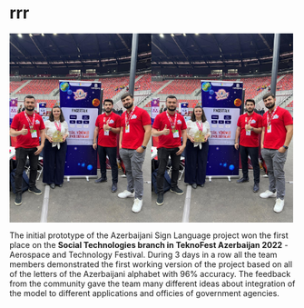 # rrr
<div style="display: flex">
  <img src="/images/fingertalk.jpg" width="250" >
  <img src="/images/fingertalk.jpg" width="250" >
</div>

The initial prototype of the Azerbaijani Sign Language project won the first place on the <b>Social Technologies branch in TeknoFest Azerbaijan 2022</b> - Aerospace and Technology Festival. During 3 days in a row all the team members demonstrated the first working version of the project based on all of the letters of the Azerbaijani alphabet with 96% accuracy. The feedback from the community gave the team many different ideas about integration of the model to different applications and officies of government agencies.
